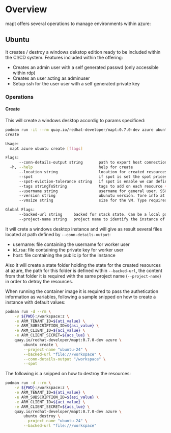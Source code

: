 # Overview

mapt offers several operations to manage environments within azure:

## Ubuntu

It creates / destroy a windows dekstop edition ready to be included within the CI/CD system. Features included within the offering:

* Creates an admin user with a self generated passwd (only accessible within rdp)
* Creates an user acting as adminuser
* Setup ssh for the user user with a self generated private key

### Operations

#### Create

This will create a windows desktop accordig to params specificed:

```bash
podman run -it --rm quay.io/redhat-developer/mapt:0.7.0-dev azure ubuntu create -h
create

Usage:
  mapt azure ubuntu create [flags]

Flags:
      --conn-details-output string       path to export host connection information (host, username and privateKey)
  -h, --help                             help for create
      --location string                  location for created resources within Windows desktop (default "West US")
      --spot                             if spot is set the spot prices across all regions will be cheked and machine will be started on best spot option (price / eviction)
      --spot-eviction-tolerance string   if spot is enable we can define the minimum tolerance level of eviction. Allowed value are: lowest, low, medium, high or highest (default "lowest")
      --tags stringToString              tags to add on each resource (--tags name1=value1,name2=value2) (default [])
      --username string                  username for general user. SSH accessible + rdp with generated password (default "rhqp")
      --version string                   ubunutu version. Tore info at https://documentation.ubuntu.com/azure/en/latest/azure-how-to/instances/find-ubuntu-images (default "24_04")
      --vmsize string                    size for the VM. Type requires to allow nested virtualization (default "Standard_D8as_v5")

Global Flags:
      --backed-url string     backed for stack state. Can be a local path with format file:///path/subpath or s3 s3://existing-bucket
      --project-name string   project name to identify the instance of the stack
```

It will crete a windows desktop instance and will give as result several files located at path defined by `--conn-details-output`:


* username: file containing the username for worker user
* id_rsa: file containing the private key for worker user
* host: file containing the public ip for the instance  

Also it will create a state folder holding the state for the created resources at azure, the path for this folder is defined within `--backed-url`, the content from that folder it is required with the same project name (`--project-name`) in order to detroy the resources.

When running the container image it is required to pass the authetication information as variables, following a sample snipped on how to create
a instance with default values:

```bash
podman run -d --rm \
    -v ${PWD}:/workspace:z \
    -e ARM_TENANT_ID=${ati_value} \
    -e ARM_SUBSCRIPTION_ID=${asi_value} \
    -e ARM_CLIENT_ID=${aci_value} \
    -e ARM_CLIENT_SECRET=${acs_lue} \
    quay.io/redhat-developer/mapt:0.7.0-dev azure \
        ubuntu create \
        --project-name "ubuntu-24" \
        --backed-url "file:///workspace" \
        --conn-details-output "/workspace" \
        --spot
```

The following is a snipped on how to destroy the resources:

```bash
podman run -d --rm \
    -v ${PWD}:/workspace:z \
    -e ARM_TENANT_ID=${ati_value} \
    -e ARM_SUBSCRIPTION_ID=${asi_value} \
    -e ARM_CLIENT_ID=${aci_value} \
    -e ARM_CLIENT_SECRET=${acs_lue} \
    quay.io/redhat-developer/mapt:0.7.0-dev azure \
        ubuntu destroy \
        --project-name "ubuntu-24" \
        --backed-url "file:///workspace"
```
